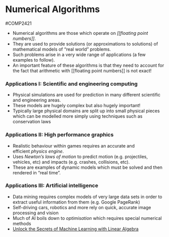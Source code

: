 # Numerical Algorithms
#COMP2421
- Numerical algorithms are those which operate on _[[floating point numbers]]_.
- They are used to provide solutions (or approximations to solutions) of mathematical models of “real world” problems.
- Such problems arise in a very wide range of applications (a few examples to follow).
- An important feature of these algorithms is that they need to account for the fact that arithmetic with [[floating point numbers]] is not exact!
### Applications I: Scientific and engineering computing
- Physical simulations are used for prediction in many different scientific and engineering areas.
- These models are hugely complex but also hugely important!
- Typically large physical domains are split up into small physical pieces which can be modelled more simply using techniques such as conservation laws
### Applications II: High performance graphics
- Realistic behaviour within games requires an accurate and efficient _physics engine_.
- Uses _Newton’s laws of motion_ to predict motion (e.g. projectiles, vehicles, etc) and impacts (e.g. crashes, collisions, etc).
- These are examples of dynamic models which must be solved and then rendered in “real time”.
### Applications III: Artificial intelligence
- Data mining requires complex models of very large data sets in order to extract useful information from them (e.g. Google PageRank)
- Self-driving cars, robotics and more rely on quick, accurate image processing and vision
- Much of AI boils down to _optimisation_ which requires special numerical methods
- [Unlock the Secrets of Machine Learning with Linear Algebra](https://www.univ.ai/blog/studying-linear-algebra)
